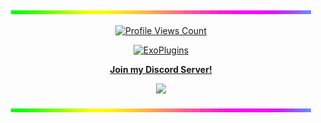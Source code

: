 <p align="center">
  <img src="https://raw.githubusercontent.com/Bennitenni111/Bennitenni111/main/rainbowline.gif" />
</p>
<a href="https://github.com/404mqs">
  <p align="center">
    <img src="https://komarev.com/ghpvc/?username=404mqs" alt="Profile Views Count">
  </p>
  <p align="center">
<img src="https://discord.com/api/guilds/810007530750345237/widget.png?style=banner2" alt="ExoPlugins"/>
  </p>
  <p align="center">
   <b><a href="https://discord.gg/8N84Jg2DQY">Join my Discord Server!</a></b>
  </p>
 <p align="center">
  <img src="https://pa1.narvii.com/6956/6c23de0b872e3fec4a8ae9324c7dbfe95daa20f8r1-320-320_hq.gif" />
</p>
<p align="center">
  <img src="https://raw.githubusercontent.com/Bennitenni111/Bennitenni111/main/rainbowline.gif" />
</p>



